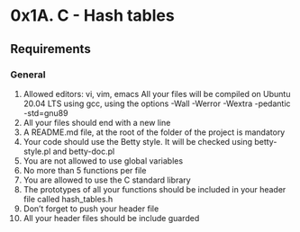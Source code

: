 # 0x1A. C - Hash tables


## Requirements
### General
1. Allowed editors: vi, vim, emacs
All your files will be compiled on Ubuntu 20.04 LTS using gcc, using the options -Wall -Werror -Wextra -pedantic -std=gnu89
2. All your files should end with a new line
3. A README.md file, at the root of the folder of the project is mandatory
4. Your code should use the Betty style. It will be checked using betty-style.pl and betty-doc.pl
5. You are not allowed to use global variables
6. No more than 5 functions per file
7. You are allowed to use the C standard library
8. The prototypes of all your functions should be included in your header file called hash_tables.h
9. Don’t forget to push your header file
10. All your header files should be include guarded
